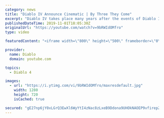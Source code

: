 ```yaml
---
category: news
title: "Diablo IV Announce Cinematic | By Three They Come"
excerpt: "Diablo IV takes place many years after the events of Diablo III, after millions have been slaughtered by the actions of the High Heavens and Burning Hells alike."
publishedDateTime: 2019-11-01T18:05:30Z
originalUrl: "https://youtube.com/watch?v=9bRWIdOMfro"
type: video

featuredContent: "<iframe width=\"800\" height=\"500\" frameborder=\"0\" src=\"https://www.youtube.com/embed/9bRWIdOMfro\" allow=\"accelerometer; autoplay; encrypted-media; gyroscope; picture-in-picture\" allowfullscreen></iframe>"

provider:
  name: Diablo
  domain: youtube.com

topics:
  - Diablo 4

images:
  - url: "https://i.ytimg.com/vi/9bRWIdOMfro/maxresdefault.jpg"
    width: 1280
    height: 720
    isCached: true

secured: "gE27np6jY0xLGrQ3EwXl6WyYtI4zNac8zLxeB9Ddona9UHOkNAOEP9vfirepZEJ35+48jaBS2tV20kmn5JlNoHdbstwKQqV56kw5VHgbBFygEfVgqhlxSCwIKctItCUr8DKsKbWqgAKxH7K3ObcnLXuYSluVdeVogmzuu786ZATXB87GBi6e/YC5n1mrlylGCNg3oW2+GSK+mXtZ7IdmGC2R+A/Xb6xRcTiqoo1u0pFD63CwT8gk9RhyDWP3zvHvDq26PfETIupGMwRusm8SLjxd8jWVGNXf2mPY+2bCA+MTocMa1NoDBAkAAJa4ps54vq4xN5YcGJl1g+v7A4GXfc/Cy8cRKzjLKpjL6bFE+VX3wjtuSlRIdJQzAAqRWvALNQC8wLAmv+rBF6gVuocElVnNQWsII0D1KiUxthlfSxUymYoyFIYPFkl+fD/pgJcJ;VwaRpz5hiCHsuxqQrGQoTw=="
---
```


